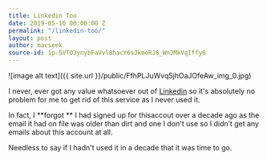 ```yaml
---
title: Linkedin Too
date: 2019-05-16 00:00:00 Z
permalink: "/linkedin-too/"
layout: post
author: macseek
source-id: 1p-5VTO3ynybFaVvl8hacY6sJkmeRJ8_WnJMkVqIffy0
---
```


![image alt text]({{ site.url }}/public/FfhPLJuWvq5jhOaJOfeAw_img_0.jpg)

I never, ever got any value whatsoever out of [Linkedin](https://www.linkedin.com/) so it's absolutely no problem for me to get rid of this service as I never used it.

 In fact, I **forgot ** I had signed up for thisaccout over  a decade ago as the email it had on file was older than dirt and one I don't use so I didn’t get any emails about this account at all. 

Needless to say if I hadn't used it in a decade that it was time to go. 

